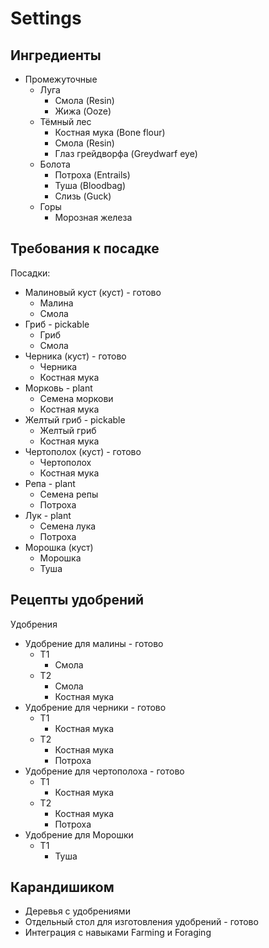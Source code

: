 ﻿# Settings


## Ингредиенты

- Промежуточные
  - Луга
    - Смола (Resin)
    - Жижа (Ooze)
  - Тёмный лес
    - Костная мука (Bone flour)
    - Смола (Resin)
    - Глаз грейдворфа (Greydwarf eye)
  - Болота
    - Потроха (Entrails)
    - Туша (Bloodbag)
    - Слизь (Guck)
  - Горы
    - Морозная железа

## Требования к посадке

Посадки:
- Малиновый куст (куст) - готово
  - Малина
  - Смола
- Гриб - pickable
  - Гриб
  - Смола
- Черника (куст)  - готово
  - Черника
  - Костная мука
- Морковь - plant
  - Семена моркови
  - Костная мука
- Желтый гриб - pickable
  - Желтый гриб
  - Костная мука
- Чертополох (куст) - готово
  - Чертополох
  - Костная мука
- Репа - plant
  - Семена репы
  - Потроха
- Лук - plant
  - Семена лука
  - Потроха
- Морошка (куст)
  - Морошка
  - Туша

## Рецепты удобрений

Удобрения
  - Удобрение для малины  - готово
    - T1
      - Смола
    - T2
      - Смола
      - Костная мука
  - Удобрение для черники  - готово
    - Т1
      - Костная мука
    - Т2
      - Костная мука
      - Потроха
  - Удобрение для чертополоха  - готово
    - Т1
      - Костная мука
    - Т2
      - Костная мука
      - Потроха
  - Удобрение для Морошки
    - Т1
      - Туша


## Карандишиком
- Деревья с удобрениями
- Отдельный стол для изготовления удобрений - готово
- Интеграция с навыками Farming и Foraging
